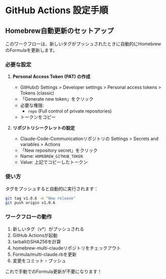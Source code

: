 # GitHub Actions 設定手順

## Homebrew自動更新のセットアップ

このワークフローは、新しいタグがプッシュされたときに自動的にHomebrewのFormulaを更新します。

### 必要な設定

1. **Personal Access Token (PAT) の作成**
   - GitHubの Settings > Developer settings > Personal access tokens > Tokens (classic)
   - 「Generate new token」をクリック
   - 必要な権限:
     - `repo` (Full control of private repositories)
   - トークンをコピー

2. **リポジトリシークレットの設定**
   - Claude-Code-Communicationリポジトリの Settings > Secrets and variables > Actions
   - 「New repository secret」をクリック
   - Name: `HOMEBREW_GITHUB_TOKEN`
   - Value: 上記でコピーしたトークン

### 使い方

タグをプッシュすると自動的に実行されます：

```bash
git tag v1.0.6 -m "New release"
git push origin v1.0.6
```

### ワークフローの動作

1. 新しいタグ（v*）がプッシュされる
2. GitHub Actionsが起動
3. tarballのSHA256を計算
4. homebrew-multi-claudeリポジトリをチェックアウト
5. Formula/multi-claude.rbを更新
6. 変更をコミット・プッシュ

これで手動でのFormula更新が不要になります！